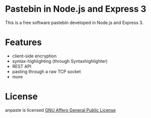 Pastebin in Node.js and Express 3
=================================

This is a free software pastebin developed in Node.js and Express 3.

Features
========

* client-side encryption
* syntax-highlighting (through Syntaxhighlighter)
* REST API
* pasting through a raw TCP socket
* more

License
=======

anpaste is licensed [GNU Affero General Public License](http://www.gnu.org/licenses/agpl.html)



